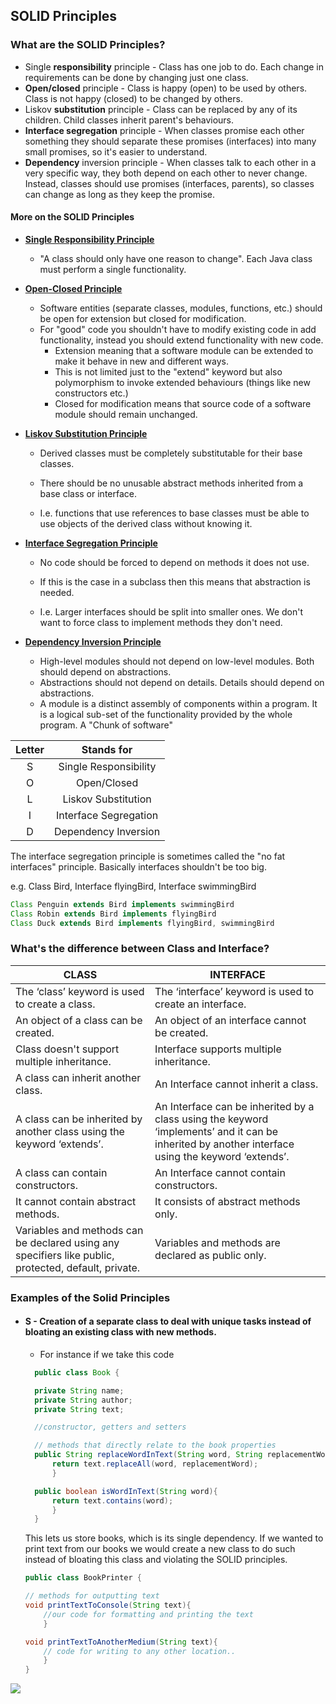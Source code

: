 ## SOLID Principles
### What are the SOLID Principles?
- Single **responsibility** principle - Class has one job to do. Each change in requirements can be done by changing just one class.
- **Open/closed** principle - Class is happy (open) to be used by others. Class is not happy (closed) to be changed by others.
- Liskov **substitution** principle - Class can be replaced by any of its children. Child classes inherit parent's behaviours.
- **Interface segregation** principle - When classes promise each other something they should separate these promises (interfaces) into many small promises, so it's easier to understand.
- **Dependency** inversion principle - When classes talk to each other in a very specific way, they both depend on each other to never change. Instead, classes should use promises (interfaces, parents), so classes can change as long as they keep the promise.

#### More on the SOLID Principles
- [**Single Responsibility Principle**](https://springframework.guru/principles-of-object-oriented-design/single-responsibility-principle/)
  - "A class should only have one reason to change". Each Java class must perform a single functionality.


- [**Open-Closed Principle**](https://springframework.guru/principles-of-object-oriented-design/open-closed-principle/)
  - Software entities (separate classes, modules, functions, etc.) should be open for extension but closed for modification.
  - For "good" code you shouldn't have to modify existing code in add functionality, instead you should extend functionality with new code.
    - Extension meaning that a software module can be extended to make it behave in new and different ways.
    - This is not limited just to the "extend" keyword but also polymorphism to invoke extended behaviours (things like new constructors etc.)
    - Closed for modification means that source code of a software module should remain unchanged.


- [**Liskov Substitution Principle**](https://springframework.guru/principles-of-object-oriented-design/liskov-substitution-principle/)
  - Derived classes must be completely substitutable for their base classes.
  - There should be no unusable abstract methods inherited from a base class or interface.

  - I.e. functions that use references to base classes must be able to use objects of the derived class without knowing it.


- [**Interface Segregation Principle**](https://springframework.guru/principles-of-object-oriented-design/interface-segregation-principle/)
  - No code should be forced to depend on methods it does not use.
  - If this is the case in a subclass then this means that abstraction is needed.

  - I.e. Larger interfaces should be split into smaller ones. We don't want to force class to implement methods they don't need.


- [**Dependency Inversion Principle**](https://springframework.guru/principles-of-object-oriented-design/dependency-inversion-principle/)
  - High-level modules should not depend on low-level modules. Both should depend on abstractions.
  - Abstractions should not depend on details. Details should depend on abstractions.
  - A module is a distinct assembly of components within a program. It is a logical sub-set of the functionality provided by the whole program. A "Chunk of software"

| Letter |       Stands for       |
|:------:|:----------------------:|
|   S    | Single Responsibility  |
|   O    |      Open/Closed       |
|   L    |  Liskov Substitution   |
|   I    | Interface Segregation  |
|   D    |  Dependency Inversion  |

The interface segregation principle is sometimes called the "no fat interfaces" principle. Basically interfaces shouldn't be too big.

e.g. Class Bird, Interface flyingBird, Interface swimmingBird
```java
Class Penguin extends Bird implements swimmingBird
Class Robin extends Bird implements flyingBird
Class Duck extends Bird implements flyingBird, swimmingBird
```
### What's the difference between Class and Interface?

| CLASS                                                                                                | INTERFACE                                                                                                                                         |
|------------------------------------------------------------------------------------------------------|---------------------------------------------------------------------------------------------------------------------------------------------------|
| The ‘class’ keyword is used to create a class.                                                       | The ‘interface’ keyword is used to create an interface.                                                                                           |
| An object of a class can be created.                                                                 | An object of an interface cannot be created.                                                                                                      |
| Class doesn't support multiple inheritance.                                                          | Interface supports multiple inheritance.                                                                                                          |
| A class can inherit another class.                                                                   | An Interface cannot inherit a class.                                                                                                              |
| A class can be inherited by another class using the keyword ‘extends’.                               | An Interface can be inherited by a class using the keyword ‘implements’ and it can be inherited by another interface using the keyword ‘extends’. |
| A class can contain constructors.                                                                    | An Interface cannot contain constructors.                                                                                                         |
| It cannot contain abstract methods.                                                                  | It consists of abstract methods only.                                                                                                             |
| Variables and methods can be declared using any specifiers like public, protected, default, private. | Variables and methods are declared as public only.                                                                                                |

### Examples of the Solid Principles
- #### S - Creation of a separate class to deal with unique tasks instead of bloating an existing class with new methods.
  - For instance if we take this code
  
  ```java
    public class Book {

    private String name;
    private String author;
    private String text;

    //constructor, getters and setters

    // methods that directly relate to the book properties
    public String replaceWordInText(String word, String replacementWord){
        return text.replaceAll(word, replacementWord);
        }

    public boolean isWordInText(String word){
        return text.contains(word);
        }
    }
    ```
    This lets us store books, which is its single dependency. If we wanted to print text from our books we would create a new class to do such instead of bloating this class and violating the SOLID principles.
    ```java
  public class BookPrinter {

    // methods for outputting text
    void printTextToConsole(String text){
        //our code for formatting and printing the text
        }

    void printTextToAnotherMedium(String text){
        // code for writing to any other location..
        }
    }
    ```
![](dependency-inversion-principle-3-728.webp)